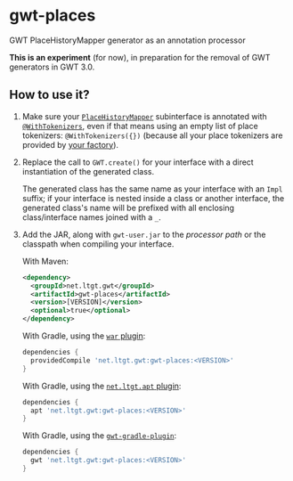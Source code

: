# gwt-places
GWT PlaceHistoryMapper generator as an annotation processor

**This is an experiment** (for now), in preparation for the removal of GWT generators in GWT 3.0.

## How to use it?

1. Make sure your [`PlaceHistoryMapper`] subinterface is annotated with [`@WithTokenizers`],
   even if that means using an empty list of place tokenizers: `@WithTokenizers({})`
   (because all your place tokenizers are provided by [your factory][PlaceHistoryMapperWithFactory]).

2. Replace the call to `GWT.create()` for your interface with a direct instantiation of the generated class.
    
   The generated class has the same name as your interface with an `Impl` suffix;
   if your interface is nested inside a class or another interface,
   the generated class's name will be prefixed with all enclosing class/interface names joined with a `_`.

3. Add the JAR, along with `gwt-user.jar` to the _processor path_ or the classpath when compiling your interface.

   With Maven:  
   ```xml
   <dependency>
     <groupId>net.ltgt.gwt</groupId>
     <artifactId>gwt-places</artifactId>
     <version>[VERSION]</version>
     <optional>true</optional>
   </dependency>
   ```
   
   With Gradle, using the [`war` plugin]:  
   ```groovy
   dependencies {
     providedCompile 'net.ltgt.gwt:gwt-places:<VERSION>'
   }
   ```
   
   With Gradle, using the [`net.ltgt.apt` plugin]:  
   ```groovy
   dependencies {
     apt 'net.ltgt.gwt:gwt-places:<VERSION>'
   }
   ```
   
   With Gradle, using the [`gwt-gradle-plugin`]:  
   ```groovy
   dependencies {
     gwt 'net.ltgt.gwt:gwt-places:<VERSION>'
   }
   ```

 [`PlaceHistoryMapper`]: http://www.gwtproject.org/javadoc/latest/com/google/gwt/place/shared/PlaceHistoryMapper.html
 [`@WithTokenizers`]: http://www.gwtproject.org/javadoc/latest/com/google/gwt/place/shared/WithTokenizers.html
 [PlaceHistoryMapperWithFactory]: http://www.gwtproject.org/javadoc/latest/com/google/gwt/place/shared/PlaceHistoryMapperWithFactory.html
 [`war` plugin]: https://docs.gradle.org/current/userguide/war_plugin.html
 [`net.ltgt.apt` plugin]: https://plugins.gradle.org/plugin/net.ltgt.apt
 [`gwt-gradle-plugin`]: https://steffenschaefer.github.io/gwt-gradle-plugin/doc/latest/
